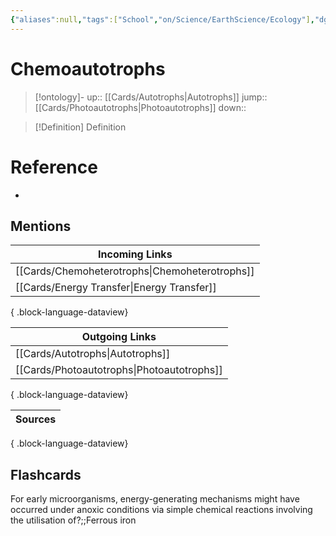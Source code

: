 ```yaml
---
{"aliases":null,"tags":["School","on/Science/EarthScience/Ecology"],"dg-publish":true,"permalink":"/cards/chemoautotrophs/","dgPassFrontmatter":true}
---
```


# Chemoautotrophs

> [!ontology]-
> up:: [[Cards/Autotrophs\|Autotrophs]]
> jump:: [[Cards/Photoautotrophs\|Photoautotrophs]]
> down:: 

> [!Definition] Definition

# Reference

- 

## Mentions

| Incoming Links                                    |
| ------------------------------------------------- |
| [[Cards/Chemoheterotrophs\|Chemoheterotrophs]] |
| [[Cards/Energy Transfer\|Energy Transfer]]     |

{ .block-language-dataview}

| Outgoing Links                                |
| --------------------------------------------- |
| [[Cards/Autotrophs\|Autotrophs]]           |
| [[Cards/Photoautotrophs\|Photoautotrophs]] |

{ .block-language-dataview}

| Sources |
| ------- |

{ .block-language-dataview}

## Flashcards

For early microorganisms, energy-generating mechanisms might have occurred under anoxic conditions via simple chemical reactions involving the utilisation of?;;Ferrous iron